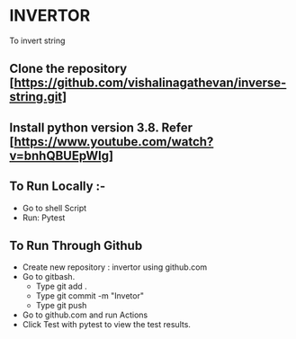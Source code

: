 # INVERTOR 
To invert string
## Clone the repository [https://github.com/vishalinagathevan/inverse-string.git]
## Install python version 3.8. Refer [https://www.youtube.com/watch?v=bnhQBUEpWlg]

## To Run Locally :-
* Go to shell Script
* Run: Pytest

   
## To Run Through Github 
* Create new repository : invertor using github.com
* Go to gitbash.
  - Type git add .
  - Type git commit -m "Invetor"
  - Type git push
* Go to github.com and run Actions
* Click  Test with pytest to view the test results.
